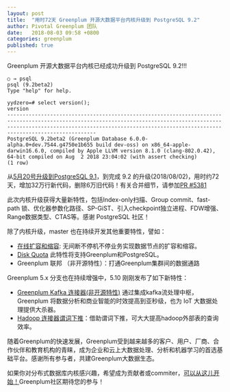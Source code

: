 ```yaml
---
layout: post
title:  "用时72天 Greenplum 开源大数据平台内核升级到 PostgreSQL 9.2"
author: Pivotal Greenplum 团队
date:   2018-08-03 09:58 +0800
categories: greenplum
published: true
---
```



Greenplum 开源大数据平台内核已经成功升级到 PostgreSQL 9.2!!!

```
○ → psql
psql (9.2beta2)
Type "help" for help.

yydzero=# select version();
version
-----------------------------------------------------------------------------------------------------------------------------------------------------------------------------------------------------------------------------------------------
PostgreSQL 9.2beta2 (Greenplum Database 6.0.0-alpha.0+dev.7544.g4750e1b655 build dev-oss) on x86_64-apple-darwin16.6.0, compiled by Apple LLVM version 8.1.0 (clang-802.0.42), 64-bit compiled on Aug  2 2018 23:04:02 (with assert checking)
(1 row)
```

从[5月20号升级到PostgreSQL 9.1](http://greenplum.cn/tools/2018/07/12/postgresql-upgrade-from-9.0-to-9.1.html)，到完成 9.2 的升级(2018/08/02)，用时约72天，增加32万行新代码，删除6万旧代码！有关合并细节，请参加[PR #5381](https://github.com/greenplum-db/gpdb/pull/5381)

此次内核升级获得大量新特性，包括Index-only扫描、Group commit、fast-path 锁、优化器参数化路径、SP-GiST、引入checkpoint独立进程、FDW增强、Range数据类型、CTAS等。感谢 PostgreSQL 社区！

除了内核升级，master 也在持续开发其他重要特性，譬如：

* [在线扩容和缩容](https://groups.google.com/a/greenplum.org/forum/#!searchin/gpdb-dev/Online$20expand$20spiking$20update%7Csort:date/gpdb-dev/f5bqTzAZjAs/zZ5Z55TxAwAJ): 无间断不停机不停业务实现数据节点的扩容和缩容。
* [Disk Quota](https://github.com/hlinnaka/pg_quota) 此特性将支持Greenplum和PostgreSQL。
* Greenplum 联邦 （非开源特性）：打通Greenplum集群间的数据通路

Greenplum 5.x 分支也在持续增强中，5.10 刚刚发布了如下新特性：

* [Greenplum Kafka 连接器(非开源特性)](https://content.pivotal.io/pivotal-greenplum/pivotal-greenplum-5-10-introduces-greenplum-kafka-connector-for-real-time-data-loading) 通过集成kafka流处理中枢，Greenplum 将数据分析和商业智能的时效提高到亚秒级，也为 IoT 大数据处理提供大杀器。
* [Hadoop 连接器谓词下推](https://gpdb.docs.pivotal.io/5100/relnotes/GPDB_5100_README.html#topic_xfr_4ym_ndb)：借助谓词下推，可大大提高hadoop外部表的查询效率。

随着Greenplum的快速发展，Greenplum受到越来越多的客户、用户、厂商、合作伙伴和教育机构的青睐，成为企业和云上大数据处理、分析和机器学习的首选基础平台。感谢所有参与者，共建Greenplum大数据生态。

如果你对分布式数据库内核感兴趣，希望成为贡献者或commiter，[可以从这儿开始！](https://github.com/greenplum-db/gpdb/issues?q=is%3Aissue+is%3Aopen+label%3A%22help+wanted%22)Greenplum社区期待您的参与！
